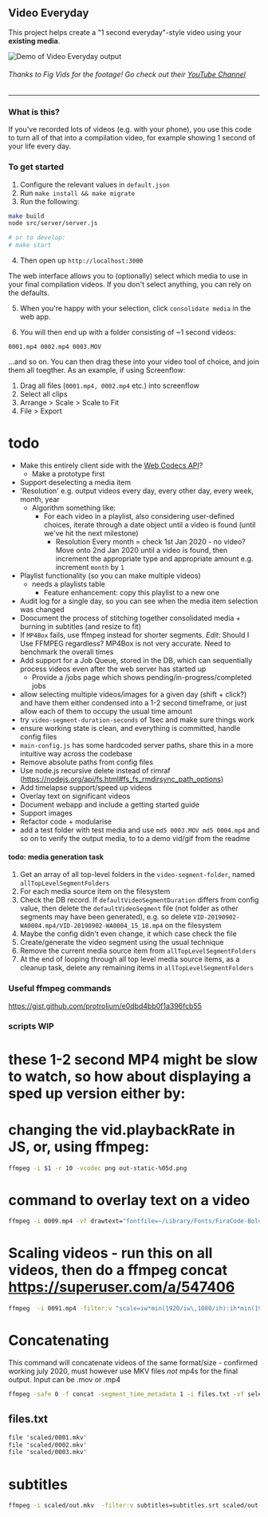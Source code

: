 ## Video Everyday

This project helps create a "1 second everyday"-style video using your **existing media**.

![Demo of Video Everyday output](demo.gif)

###### Thanks to Fig Vids for the footage! Go check out their [YouTube Channel](https://www.youtube.com/channel/UCPcQxhv9uNPef_DrXdF1_hg)

---

### What is this?

If you've recorded lots of videos (e.g. with your phone), you use this code to turn all of that into a compilation video, for example showing 1 second of your life every day.

### To get started

1. Configure the relevant values in `default.json`
2. Run `make install && make migrate`
3. Run the following:

```sh
make build
node src/server/server.js

# or to develop:
# make start
```

4. Then open up `http://localhost:3000`

The web interface allows you to (optionally) select which media to use in your final compilation videos. If you don't select anything, you can rely on the defaults.

5. When you're happy with your selection, click `consolidate media` in the web app.

6. You will then end up with a folder consisting of ~1 second videos:

`0001.mp4 0002.mp4 0003.MOV`

...and so on. You can then drag these into your video tool of choice, and join them all toegther. As an example, if using Screenflow:

1. Drag all files (`0001.mp4, 0002.mp4` etc.) into screenflow
2. Select all clips
3. Arrange > Scale > Scale to Fit
4. File > Export

# todo

-   Make this entirely client side with the [Web Codecs API](https://wicg.github.io/web-codecs/)?
    -   Make a prototype first
-   Support deselecting a media item
-   'Resolution' e.g. output videos every day, every other day, every week, month, year
    -   Algorithm something like:
        -   For each video in a playlist, also considering user-defined choices, iterate through a date object until a video is found (until we've hit the next milestone)
            -   Resolution Every month = check 1st Jan 2020 - no video? Move onto 2nd Jan 2020 until a video is found, then increment the appropriate type and appropriate amount e.g. increment `month` by `1`
-   Playlist functionality (so you can make multiple videos)
    -   needs a playlists table
        -   Feature enhancement: copy this playlist to a new one
-   Audit log for a single day, so you can see when the media item selection was changed
-   Doocument the process of stitching together consolidated media + burning in subtitles (and resize to fit)
-   If `MP4Box` fails, use ffmpeg instead for shorter segments. _Edit_: Should I Use FFMPEG regardless? MP4Box is not very accurate. Need to benchmark the overall times
-   Add support for a Job Queue, stored in the DB, which can sequentially process videos even after the web server has started up
    -   Provide a /jobs page which shows pending/in-progress/completed jobs
-   allow selecting multiple videos/images for a given day (shift + click?) and have them either condensed into a 1-2 second timeframe, or just allow each of them to occupy the usual time amount
-   try `video-segment-duration-seconds` of 1sec and make sure things work
-   ensure working state is clean, and everything is committed, handle config files
-   `main-config.js` has some hardcoded server paths, share this in a more intuitive way across the codebase
-   Remove absolute paths from config files
-   Use node.js recursive delete instead of rimraf (https://nodejs.org/api/fs.html#fs_fs_rmdirsync_path_options)
-   Add timelapse support/speed up videos
-   Overlay text on significant videos
-   Document webapp and include a getting started guide
-   Support images
-   Refactor code + modularise
-   add a test folder with test media and use `md5 0003.MOV md5 0004.mp4` and so on to verify the output media, to to a demo vid/gif from the readme

#### todo: media generation task

1. Get an array of all top-level folders in the `video-segment-folder`, named `allTopLevelSegmentFolders`
2. For each media source item on the filesystem
3. Check the DB record. If `defaultVideoSegmentDuration` differs from config value, then delete the `defaultVideoSegment` file (not folder as other segments may have been generated), e.g. so delete `VID-20190902-WA0004.mp4/VID-20190902-WA0004_15_18.mp4` on the filesystem
4. Maybe the config didn't even change, it which case check the file
5. Create/generate the video segment using the usual technique
6. Remove the current media source item from `allTopLevelSegmentFolders`
7. At the end of looping through all top level media source items, as a cleanup task, delete any remaining items in `allTopLevelSegmentFolders`

### Useful ffmpeg commands

https://gist.github.com/protrolium/e0dbd4bb0f1a396fcb55

### scripts WIP

# these 1-2 second MP4 might be slow to watch, so how about displaying a sped up version either by:

# changing the vid.playbackRate in JS, or, using ffmpeg:

```sh
ffmpeg -i $1 -r 10 -vcodec png out-static-%05d.png
```

# command to overlay text on a video

```sh
ffmpeg -i 0009.mp4 -vf drawtext="fontfile=~/Library/Fonts/FiraCode-Bold.ttf: text='some text!':fontsize=80:fontcolor=white:x=100:y=100" 0009-text.mp4
```

# Scaling videos - run this on all videos, then do a ffmpeg concat https://superuser.com/a/547406

```sh
ffmpeg  -i 0091.mp4 -filter:v "scale=iw*min(1920/iw\,1080/ih):ih*min(1920/iw\,1080/ih), pad=1920:1080:(1920-iw*min(1920/iw\,1080/ih))/2:(1080-ih*min(1920/iw\,1080/ih))/2" -c:a copy scaled/0091.mkv
```

# Concatenating

This command will concatenate videos of the same format/size - confirmed working july 2020, must however use MKV files _not_ mp4s for the final output. Input can be .mov or .mp4

```sh
ffmpeg -safe 0 -f concat -segment_time_metadata 1 -i files.txt -vf select=concatdec_select -af aselect=concatdec_select,aresample=async=1 final.mkv
```

## files.txt

```txt
file 'scaled/0001.mkv'
file 'scaled/0002.mkv'
file 'scaled/0003.mkv'
```

# subtitles

```sh
ffmpeg -i scaled/out.mkv  -filter:v subtitles=subtitles.srt scaled/out-subtitles.mkv
```
